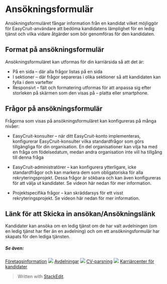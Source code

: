 # Ansökningsformulär

Ansökningsformuläret fångar information från en kandidat vilket möjliggör för EasyCruit-användare att bedöma kandidatens lämplighet för en ledig tjänst och vilka vidare åtgärder som bör genomföras för den kandidaten.

## Format på ansökningsformulär

Ansökningsformuläret  kan utformas för din karriärsida så att det är:

-   På en sida – där alla frågor listas på en sida
-   I sektioner – där frågor separeras i olika sektioner så att kandidaten kan fylla i dem vartefter
-   Responsivt – fält och formatering utformas för att anpassa sig efter storleken på skärmen som den visas på – platta eller smartphone.

## Frågor på ansökningsformulär

Frågorna som visas på ansökningsformuläret kan konfigureras på många nivåer:

-   EasyCruit-konsulter  – när ditt EasyCruit-konto implementeras, konfigurerar EasyCruit-konsulter vilka standardfrågor som görs tillgängliga för din organisation. En del organisationer kan vilja ha med en fråga om födelsedatum, medan andra organisation inte vill ha tillgång till denna fråga
-   EasyCruit-administratörer  – kan konfigurera ytterligare, icke standardfrågor och kan markera dem som obligatoriska för alla rekryteringsprojekt. Dessa frågor är sökbara och kan även konfigureras för att välja ut kandidater. Se videon här nedan för mer information.

-   Projektspecifika frågor  – kan skräddarsys för ett visst rekryteringsprojekt. Se videon här nedan för mer information.

## Länk för att Skicka in ansökan/Ansökningslänk

Kandidater kan ansöka om en ledig tjänst om de har valt avdelningen (om en ledig tjänst har fler än en avdelning) och om ett ansökningsformulär har skapats för den lediga tjänsten.

##### Se även:
[Företagsinformation](https://www.google.com/url?q=http://company_information.htm&source=gmail-html&ust=1636095860091000&usg=AFQjCNGaLTb-pCuEtIWrkMbElvTdFh4S1Q)
![](https://ci6.googleusercontent.com/proxy/-22dcnzbmvcvXC1qchy37X8HqOnNdtVQdmbUT6hxKRWKcyRxuLMETprSllOz-gcmI3U7kiFm9tHNq8oqYLIlqurrO4c=s0-d-e1-ft#http://../Resources/Images/icon-document-link.png)  [Avdelningar](https://www.google.com/url?q=http://departments.htm&source=gmail-html&ust=1636095860091000&usg=AFQjCNEfwuQo9cXfGg_Q4rM0dxYyny04-g)
![](https://ci6.googleusercontent.com/proxy/-22dcnzbmvcvXC1qchy37X8HqOnNdtVQdmbUT6hxKRWKcyRxuLMETprSllOz-gcmI3U7kiFm9tHNq8oqYLIlqurrO4c=s0-d-e1-ft#http://../Resources/Images/icon-document-link.png)  [CV-parsning](https://www.google.com/url?q=http://cv_parsing.htm&source=gmail-html&ust=1636095860091000&usg=AFQjCNHvZr2M2Dzek0RFZUyb4tBqzclVbQ)
![](https://ci6.googleusercontent.com/proxy/-22dcnzbmvcvXC1qchy37X8HqOnNdtVQdmbUT6hxKRWKcyRxuLMETprSllOz-gcmI3U7kiFm9tHNq8oqYLIlqurrO4c=s0-d-e1-ft#http://../Resources/Images/icon-document-link.png)  [Karriärcenter för kandidater](https://www.google.com/url?q=http://candidate_career_centre.htm&source=gmail-html&ust=1636095860091000&usg=AFQjCNHKp_4RCOPMGu4-IYQY_q5CgB9qNg)

> Written with [StackEdit](https://stackedit.io/).
<!--stackedit_data:
eyJoaXN0b3J5IjpbODYwNDQyNjU3XX0=
-->